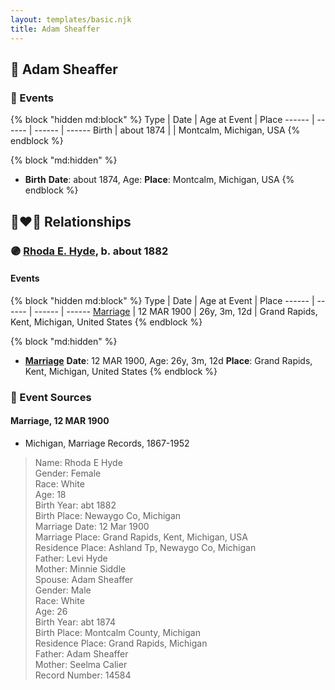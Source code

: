 ```yaml
---
layout: templates/basic.njk
title: Adam Sheaffer
---
```

## 🔵 Adam Sheaffer


### 📆 Events

{% block "hidden md:block" %}
Type | Date | Age at Event | Place
------ | ------ | ------ | ------
Birth | about 1874 |  | Montcalm, Michigan, USA
{% endblock %}

{% block "md:hidden" %}
- **Birth**
**Date**: about 1874, Age:
**Place**: Montcalm, Michigan, USA
{% endblock %}

## 👩‍❤️‍👨 Relationships

### 🟣 [Rhoda E. Hyde](/people/9/98029194), b. about 1882

#### Events

{% block "hidden md:block" %}
Type | Date | Age at Event | Place
------ | ------ | ------ | ------
[Marriage](#event-family-0-event-0) | 12 MAR 1900 | 26y, 3m, 12d | Grand Rapids, Kent, Michigan, United States
{% endblock %}

{% block "md:hidden" %}
- **[Marriage](#event-family-0-event-0)**
**Date**: 12 MAR 1900, Age: 26y, 3m, 12d
**Place**: Grand Rapids, Kent, Michigan, United States
{% endblock %}

### 📰 Event Sources

#### <a id="event-family-0-event-0"></a> Marriage, 12 MAR 1900
* Michigan, Marriage Records, 1867-1952
>   
  > Name: Rhoda E Hyde  
  > Gender: Female  
  > Race: White  
  > Age: 18  
  > Birth Year: abt 1882  
  > Birth Place: Newaygo Co, Michigan  
  > Marriage Date: 12 Mar 1900  
  > Marriage Place: Grand Rapids, Kent, Michigan, USA  
  > Residence Place: Ashland Tp, Newaygo Co, Michigan  
  > Father: Levi Hyde  
  > Mother: Minnie Siddle  
  > Spouse: Adam Sheaffer  
  > Gender: Male  
  > Race: White  
  > Age: 26  
  > Birth Year: abt 1874  
  > Birth Place: Montcalm County, Michigan  
  > Residence Place: Grand Rapids, Michigan  
  > Father: Adam Sheaffer  
  > Mother: Seelma Calier  
  > Record Number: 14584